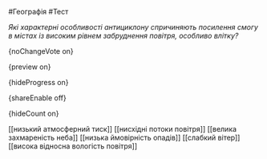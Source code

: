 #Географія #Тест

*Які характерні особливості антициклону спричиняють посилення смогу в  містах із високим рівнем забруднення повітря, особливо влітку?*

{noChangeVote on}

{preview on}

{hideProgress on}

{shareEnable off}

{hideCount on}

[[низький атмосферний тиск]]
[[нисхідні потоки повітря]]
[[велика захмареність неба]]
[[низька ймовірність опадів]]
[[слабкий вітер]]
[[висока відносна вологість повітря]]
